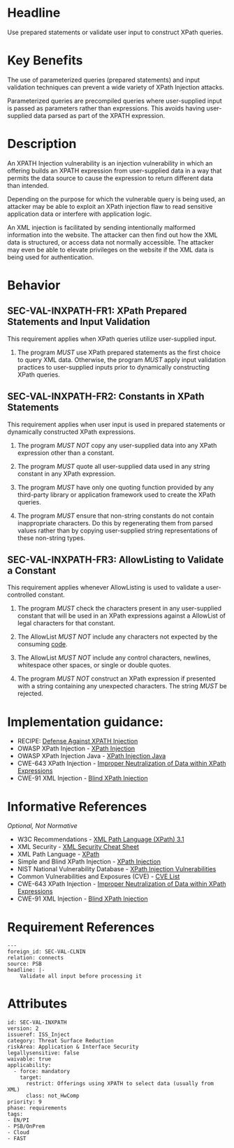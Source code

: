 # Headline

Use prepared statements or validate user input to construct XPath
queries.

# Key Benefits

The use of parameterized queries (prepared statements) and input
validation techniques can prevent a wide variety of XPath Injection
attacks.

Parameterized queries are precompiled queries where user-supplied input is
passed as parameters rather than expressions. This avoids having
user-supplied data parsed as part of the XPATH expression.

# Description

An XPATH Injection vulnerability is an injection vulnerability in
which an offering builds an XPATH expression from user-supplied data
in a way that permits the data source to cause the expression to
return different data than intended.

Depending on the purpose for which the vulnerable query is being used,
an attacker may be able to exploit an XPath injection flaw to read
sensitive application data or interfere with application logic.

An XML injection is facilitated by sending intentionally malformed
information into the website. The attacker can then find out how the
XML data is structured, or access data not normally accessible. The
attacker may even be able to elevate privileges on the website if the
XML data is being used for authentication.

# Behavior

## SEC-VAL-INXPATH-FR1: XPath Prepared Statements and Input Validation

This requirement applies when XPath queries utilize user-supplied input.

1. The program _MUST_ use XPath prepared statements as the first
   choice to query XML data. Otherwise, the program _MUST_ apply input
   validation practices to user-supplied inputs prior to dynamically
   constructing XPath queries.

## SEC-VAL-INXPATH-FR2: Constants in XPath Statements

This requirement applies when user input is used in prepared statements
or dynamically constructed XPath expressions.

1. The program _MUST NOT_ copy any user-supplied data into any XPath
   expression other than a constant.

1. The program _MUST_ quote all user-supplied data used in any string
   constant in any XPath expression.

1. The program _MUST_ have only one quoting function provided by any
   third-party library or application framework used to create the
   XPath queries.

1. The program _MUST_ ensure that non-string constants do not contain
   inappropriate characters. Do this by regenerating them from parsed values
   rather than by copying user-supplied string representations of these
   non-string types.

## SEC-VAL-INXPATH-FR3: AllowListing to Validate a Constant

This requirement applies whenever AllowListing is used to validate a
user-controlled constant.

1. The program _MUST_ check the characters present in any
   user-supplied constant that will be used in an XPath expressions
   against a AllowList of legal characters for that constant.

1. The AllowList _MUST NOT_ include any characters not expected by the
   consuming [code](https://cserv.cisco.com/library/glossary/CG35).

1. The AllowList _MUST NOT_ include any control characters, newlines,
   whitespace other spaces, or single or double quotes.

1. The program _MUST NOT_ construct an XPath expression if presented
   with a string containing any unexpected characters. The string
   _MUST_ be rejected.

# Implementation guidance:

- RECIPE: [Defense Against XPATH Injection](https://cisco.sharepoint.com/Sites/CiscoProductSecurityCookbook/SitePages/Defense%20Against%20XPATH%20Injection.aspx)
- OWASP XPath Injection - [XPath
  Injection](https://www.owasp.org/index.php/XPATH_Injection)
- OWASP XPath Injection Java - [XPath Injection
  Java](https://www.owasp.org/index.php/XPATH_Injection_Java)
- CWE-643 XPath Injection - [Improper Neutralization of Data within
  XPath Expressions](https://cwe.mitre.org/data/definitions/643.html)
- CWE-91 XML Injection - [Blind XPath
  Injection](https://cwe.mitre.org/data/definitions/91.html)

# Informative References

*Optional, Not Normative*

- W3C Recommendations - [XML Path Language (XPath)
  3.1](https://www.w3.org/TR/xpath-31/)
- XML Security - [XML Security Cheat
  Sheet](https://cheatsheetseries.owasp.org/cheatsheets/XML_Security_Cheat_Sheet.html)
- XML Path Language - [XPath](https://www.w3.org/TR/xpath/all/)
- Simple and Blind XPath Injection - [XPath
  Injection](https://dl.packetstormsecurity.net/papers/bypass/Blind_XPath_Injection_20040518.pdf)
- NIST National Vulnerability Database - [XPath Injection
  Vulnerabilities](https://nvd.nist.gov/vuln/search/results?form_type=Basic&results_type=overview&query=xpath+injection&search_type=all)
- Common Vulnerabilities and Exposures (CVE) - [CVE
  List](http://cve.mitre.org/cve/)
- CWE-643 XPath Injection - [Improper Neutralization of Data within
  XPath Expressions](https://cwe.mitre.org/data/definitions/643.html)
- CWE-91 XML Injection - [Blind XPath
  Injection](https://cwe.mitre.org/data/definitions/91.html)

# Requirement References

    ---
    foreign_id: SEC-VAL-CLNIN
    relation: connects
    source: PSB
    headline: |-
        Validate all input before processing it

# Attributes

    id: SEC-VAL-INXPATH
    version: 2
    issueref: ISS_Inject
    category: Threat Surface Reduction
    riskArea: Application & Interface Security
    legallysensitive: false
    waivable: true
    applicability:
      - force: mandatory
        target:
          restrict: Offerings using XPATH to select data (usually from XML)
          class: not_HwComp
    priority: 9
    phase: requirements
    tags:
    - EN/PI
    - PSB/OnPrem
    - Cloud
    - FAST
